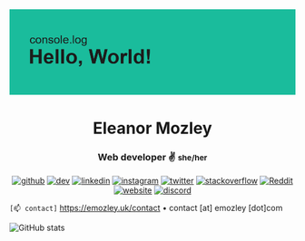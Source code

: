 <div align="center">
  
<img src='/assets/index.png' />
 
# Eleanor Mozley

### Web developer ✌ <small>she/her</small>

[<img src='https://cdn.jsdelivr.net/npm/simple-icons@3.0.1/icons/github.svg' alt='github' height='40'>](https://github.com/emozley)  [<img src='https://cdn.jsdelivr.net/npm/simple-icons@3.0.1/icons/dev-dot-to.svg' alt='dev' height='40'>](https://dev.to/emozley)  [<img src='https://cdn.jsdelivr.net/npm/simple-icons@3.0.1/icons/linkedin.svg' alt='linkedin' height='40'>](https://www.linkedin.com/in/---/)  [<img src='https://cdn.jsdelivr.net/npm/simple-icons@3.0.1/icons/instagram.svg' alt='instagram' height='40'>](https://www.instagram.com/---/)  [<img src='https://cdn.jsdelivr.net/npm/simple-icons@3.0.1/icons/twitter.svg' alt='twitter' height='40'>](https://twitter.com/emozley_)  [<img src='https://cdn.jsdelivr.net/npm/simple-icons@3.0.1/icons/stackoverflow.svg' alt='stackoverflow' height='40'>](https://stackoverflow.com/users/---)  [<img src='https://cdn.jsdelivr.net/npm/simple-icons@3.0.1/icons/reddit.svg' alt='Reddit' height='40'>](https://www.reddit.com/user/---)  [<img src='https://cdn.jsdelivr.net/npm/simple-icons@3.0.1/icons/icloud.svg' alt='website' height='40'>](https://emozley.uk)  [<img src='https://cdn.jsdelivr.net/npm/simple-icons@3.0.1/icons/discord.svg' alt='discord' height='40'>](https://discord.com/users/340861504255557634)

</div>

`[📫 contact]` https://emozley.uk/contact • contact \[at\] emozley \[dot\]com

![GitHub stats](https://github-readme-stats.vercel.app/api?username=emozley&show_icons=true)  
